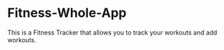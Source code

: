 # Fitness-Whole-App
This is a Fitness Tracker that allows you to track your workouts and add workouts.
